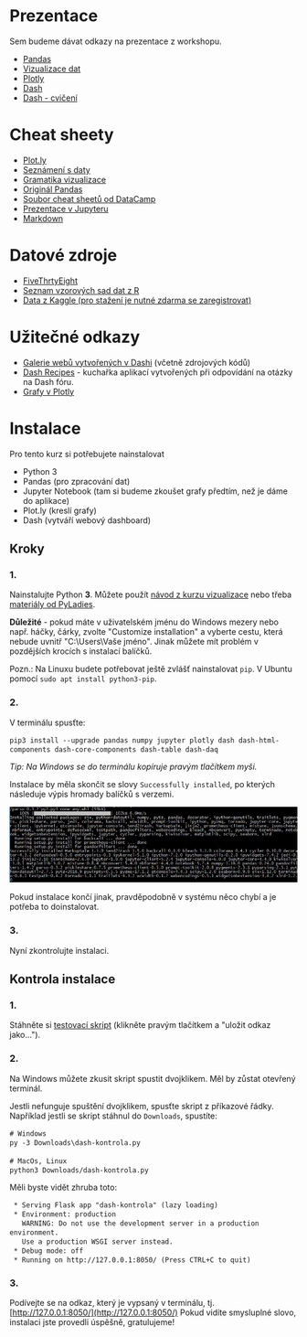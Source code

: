 # Prezentace

Sem budeme dávat odkazy na prezentace z workshopu.

- [Pandas](https://nbviewer.jupyter.org/github/sedlakovi/interactive-dashboards/blob/master/pandas.ipynb)
- [Vizualizace dat](https://docs.google.com/presentation/d/1FH0bQPWmnc0yKnKPWI4bgRP-DgRUY2IxC7_dzQhxYig/edit?usp=sharing)
- [Plotly](https://nbviewer.jupyter.org/github/sedlakovi/interactive-dashboards/blob/master/plotly.ipynb)
- [Dash](https://docs.google.com/presentation/d/1o8NWfC4TjvxJ3u8SIzr5BldppWFBQGM7yWvYEuBgdEY/edit?usp=sharing)
- [Dash - cvičení](https://github.com/sedlakovi/interactive-dashboards/blob/master/dash_cviceni.md)


# Cheat sheety

- [Plot.ly](https://github.com/sedlakovi/interactive-dashboards/blob/master/docs/plotly_cheat_sheet.pdf)
- [Seznámení s daty](https://github.com/sedlakovi/data-storytelling/blob/master/postup_data.md)
- [Gramatika vizualizace](https://github.com/sedlakovi/data-storytelling/blob/master/grammar_of_graphics.md)
- [Originál Pandas](https://github.com/pandas-dev/pandas/blob/master/doc/cheatsheet/Pandas_Cheat_Sheet.pdf)
- [Soubor cheat sheetů od DataCamp](http://www.utc.fr/~jlaforet/Suppl/python-cheatsheets.pdf)
- [Prezentace v Jupyteru](https://github.com/sedlakovi/data-storytelling/blob/master/prezentace_jupyter_notebook.md)
- [Markdown](https://jupyter-notebook.readthedocs.io/en/stable/examples/Notebook/Working%20With%20Markdown%20Cells.html)


# Datové zdroje

- [FiveThrtyEight](https://data.fivethirtyeight.com/)
- [Seznam vzorových sad dat z R](http://vincentarelbundock.github.io/Rdatasets/datasets.html)
- [Data z Kaggle (pro stažení je nutné zdarma se zaregistrovat)](https://www.kaggle.com/datasets)


# Užitečné odkazy

- [Galerie webů vytvořených v Dashi](https://dash.plot.ly/gallery) (včetně zdrojových kódů)
- [Dash Recipes](https://github.com/plotly/dash-recipes) - kuchařka aplikací vytvořených při odpovídání na otázky na Dash fóru.
- [Grafy v Plotly](https://plot.ly/python/basic-charts/)

# Instalace

Pro tento kurz si potřebujete nainstalovat

- Python 3
- Pandas (pro zpracování dat)
- Jupyter Notebook (tam si budeme zkoušet grafy předtím, než je dáme do aplikace)
- Plot.ly (kreslí grafy)
- Dash (vytváří webový dashboard)

## Kroky

### 1.

Nainstalujte Python **3**. Můžete použít [návod z kurzu vizualizace](https://sedlakovi.github.io/data-storytelling/#instalace) nebo třeba
[materiály od PyLadies](https://naucse.python.cz/course/pyladies/beginners/install/).

**Důležité** - pokud máte v uživatelském jménu do Windows mezery nebo např. háčky, čárky, zvolte "Customize installation" a vyberte cestu, která nebude uvnitř "C:\Users\Vaše jméno". Jinak můžete mít problém v pozdějších krocích s instalací balíčků.

Pozn.: Na Linuxu budete potřebovat ještě zvlášť nainstalovat `pip`. V Ubuntu pomocí
`sudo apt install python3-pip`.

### 2.

V terminálu spusťte:

    pip3 install --upgrade pandas numpy jupyter plotly dash dash-html-components dash-core-components dash-table dash-daq

_Tip: Na Windows se do terminálu kopíruje pravým tlačítkem myši._

Instalace by měla skončit se slovy `Successfully installed`, po kterých následuje výpis hromady balíčků s verzemi.

![Instalace balíčků hotova](packages-finish.jpg)

Pokud instalace končí jinak, pravděpodobně v systému něco chybí a je potřeba to
doinstalovat.

### 3.

Nyní zkontrolujte instalaci.

## Kontrola instalace

### 1.

Stáhněte si [testovací skript](dash-kontrola.py) (klikněte pravým tlačítkem a "uložit
odkaz jako...").

### 2.

Na Windows můžete zkusit skript spustit dvojklikem. Měl by zůstat otevřený terminál.

Jestli nefunguje spuštění dvojklikem, spusťte skript z příkazové řádky. Například jestli se skript
stáhnul do `Downloads`, spustíte:

```
# Windows
py -3 Downloads\dash-kontrola.py

# MacOs, Linux
python3 Downloads/dash-kontrola.py
```

Měli byste vidět zhruba toto:

```
 * Serving Flask app "dash-kontrola" (lazy loading)
 * Environment: production
   WARNING: Do not use the development server in a production environment.
   Use a production WSGI server instead.
 * Debug mode: off
 * Running on http://127.0.0.1:8050/ (Press CTRL+C to quit)
 ```

### 3.

Podívejte se na odkaz, který je vypsaný v terminálu, tj.
[http://127.0.0.1:8050/](http://127.0.0.1:8050/)
Pokud vidíte smysluplné slovo, instalaci jste provedli úspěšně, gratulujeme!
